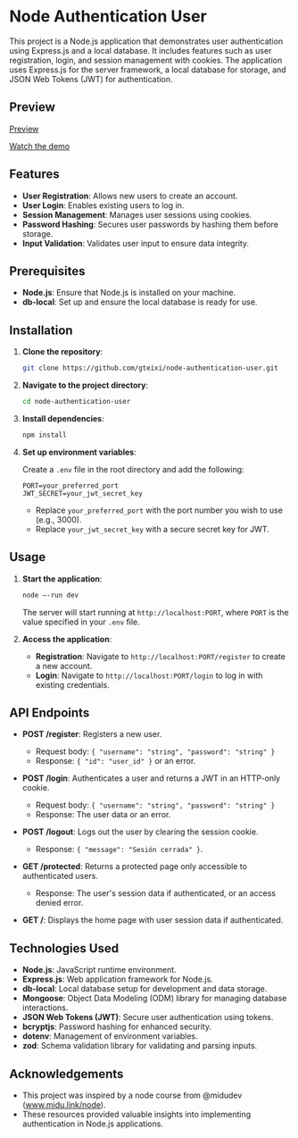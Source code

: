 # Node Authentication User

This project is a Node.js application that demonstrates user authentication using Express.js and a local database. It includes features such as user registration, login, and session management with cookies. The application uses Express.js for the server framework, a local database for storage, and JSON Web Tokens (JWT) for authentication.

## Preview

[Preview](./assets/screenshot.png)

[Watch the demo](./assets/demo.mp4)

## Features

- **User Registration**: Allows new users to create an account.
- **User Login**: Enables existing users to log in.
- **Session Management**: Manages user sessions using cookies.
- **Password Hashing**: Secures user passwords by hashing them before storage.
- **Input Validation**: Validates user input to ensure data integrity.

## Prerequisites

- **Node.js**: Ensure that Node.js is installed on your machine.
- **db-local**: Set up and ensure the local database is ready for use.

## Installation

1. **Clone the repository**:

   ```bash
   git clone https://github.com/gteixi/node-authentication-user.git
   ```

2. **Navigate to the project directory**:

   ```bash
   cd node-authentication-user
   ```

3. **Install dependencies**:

   ```bash
   npm install
   ```

4. **Set up environment variables**:

   Create a `.env` file in the root directory and add the following:

   ```
   PORT=your_preferred_port
   JWT_SECRET=your_jwt_secret_key
   ```

   - Replace `your_preferred_port` with the port number you wish to use (e.g., 3000).
   - Replace `your_jwt_secret_key` with a secure secret key for JWT.

## Usage

1. **Start the application**:

   ```bash
   node —-run dev
   ```

   The server will start running at `http://localhost:PORT`, where `PORT` is the value specified in your `.env` file.

2. **Access the application**:

   - **Registration**: Navigate to `http://localhost:PORT/register` to create a new account.
   - **Login**: Navigate to `http://localhost:PORT/login` to log in with existing credentials.

## API Endpoints

- **POST /register**: Registers a new user.

  - Request body: `{ "username": "string", "password": "string" }`
  - Response: `{ "id": "user_id" }` or an error.

- **POST /login**: Authenticates a user and returns a JWT in an HTTP-only cookie.

  - Request body: `{ "username": "string", "password": "string" }`
  - Response: The user data or an error.

- **POST /logout**: Logs out the user by clearing the session cookie.

  - Response: `{ "message": "Sesión cerrada" }`.

- **GET /protected**: Returns a protected page only accessible to authenticated users.

  - Response: The user's session data if authenticated, or an access denied error.

- **GET /**: Displays the home page with user session data if authenticated.

## Technologies Used

- **Node.js**: JavaScript runtime environment.
- **Express.js**: Web application framework for Node.js.
- **db-local**: Local database setup for development and data storage.
- **Mongoose**: Object Data Modeling (ODM) library for managing database interactions.
- **JSON Web Tokens (JWT)**: Secure user authentication using tokens.
- **bcryptjs**: Password hashing for enhanced security.
- **dotenv**: Management of environment variables.
- **zod**: Schema validation library for validating and parsing inputs.

## Acknowledgements

- This project was inspired by a node course from @midudev (www.midu.link/node).
- These resources provided valuable insights into implementing authentication in Node.js applications.
